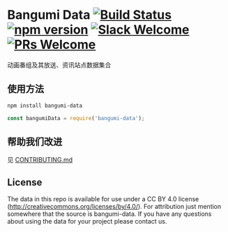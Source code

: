 # Bangumi Data [![Build Status](https://img.shields.io/travis/bangumi-data/bangumi-data/master.svg)](https://travis-ci.org/bangumi-data/bangumi-data) [![npm version](https://img.shields.io/npm/v/bangumi-data.svg)](https://www.npmjs.com/package/react) [![Slack Welcome](https://img.shields.io/badge/Slack-welcome-yellow.svg)](https://bangumi-data.slack.com) [![PRs Welcome](https://img.shields.io/badge/PRs-welcome-brightgreen.svg)](CONTRIBUTING.md)

动画番组及其放送、资讯站点数据集合

## 使用方法

```bash
npm install bangumi-data
```

```js
const bangumiData = require('bangumi-data');
```

## 帮助我们改进

见 [CONTRIBUTING.md](CONTRIBUTING.md)

## License

The data in this repo is available for use under a CC BY 4.0 license (http://creativecommons.org/licenses/by/4.0/). For attribution just mention somewhere that the source is bangumi-data. If you have any questions about using the data for your project please contact us.
